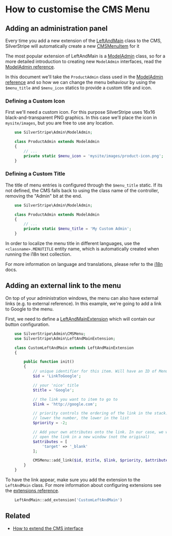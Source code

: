 # How to customise the CMS Menu

## Adding an administration panel

Every time you add a new extension of the [LeftAndMain](api:SilverStripe\Admin\LeftAndMain) class to the CMS,
SilverStripe will automatically create a new [CMSMenuItem](api:SilverStripe\Admin\CMSMenuItem) for it

The most popular extension of LeftAndMain is a [ModelAdmin](api:SilverStripe\Admin\ModelAdmin) class, so
for a more detailed introduction to creating new `ModelAdmin` interfaces, read
the [ModelAdmin reference](../modeladmin).

In this document we'll take the `ProductAdmin` class used in the
[ModelAdmin reference](../modeladmin#setup) and so how we can change
the menu behaviour by using the `$menu_title` and `$menu_icon` statics to
provide a custom title and icon.

### Defining a Custom Icon

First we'll need a custom icon. For this purpose SilverStripe uses 16x16
black-and-transparent PNG graphics. In this case we'll place the icon in
`mysite/images`, but you are free to use any location.


```php
	use SilverStripe\Admin\ModelAdmin;

	class ProductAdmin extends ModelAdmin 
	{
		// ...
		private static $menu_icon = 'mysite/images/product-icon.png';
	}
```

### Defining a Custom Title

The title of menu entries is configured through the `$menu_title` static.
If its not defined, the CMS falls back to using the class name of the
controller, removing the "Admin" bit at the end.


```php
	use SilverStripe\Admin\ModelAdmin;

	class ProductAdmin extends ModelAdmin 
	{
		// ...
		private static $menu_title = 'My Custom Admin';
	}
```

In order to localize the menu title in different languages, use the
`<classname>.MENUTITLE` entity name, which is automatically created when running
the i18n text collection.

For more information on language and translations, please refer to the
[i18n](/developer_guides/i18n) docs.

## Adding an external link to the menu

On top of your administration windows, the menu can also have external links
(e.g. to external reference). In this example, we're going to add a link to
Google to the menu.

First, we need to define a [LeftAndMainExtension](api:SilverStripe\Admin\LeftAndMainExtension) which will contain our
button configuration.


```php
	use SilverStripe\Admin\CMSMenu;
	use SilverStripe\Admin\LeftAndMainExtension;

	class CustomLeftAndMain extends LeftAndMainExtension 
	{

		public function init() 
		{
			// unique identifier for this item. Will have an ID of Menu-$ID
			$id = 'LinkToGoogle';

			// your 'nice' title
			$title = 'Google';

			// the link you want to item to go to
			$link = 'http://google.com';

			// priority controls the ordering of the link in the stack. The
			// lower the number, the lower in the list
			$priority = -2;

			// Add your own attributes onto the link. In our case, we want to
			// open the link in a new window (not the original)
			$attributes = [
				'target' => '_blank'
			];

			CMSMenu::add_link($id, $title, $link, $priority, $attributes);
		}
	}

```

To have the link appear, make sure you add the extension to the `LeftAndMain`
class. For more information about configuring extensions see the
[extensions reference](/developer_guides/extending/extensions).


```php
	LeftAndMain::add_extension('CustomLeftAndMain')
```

## Related

 * [How to extend the CMS interface](extend_cms_interface)
